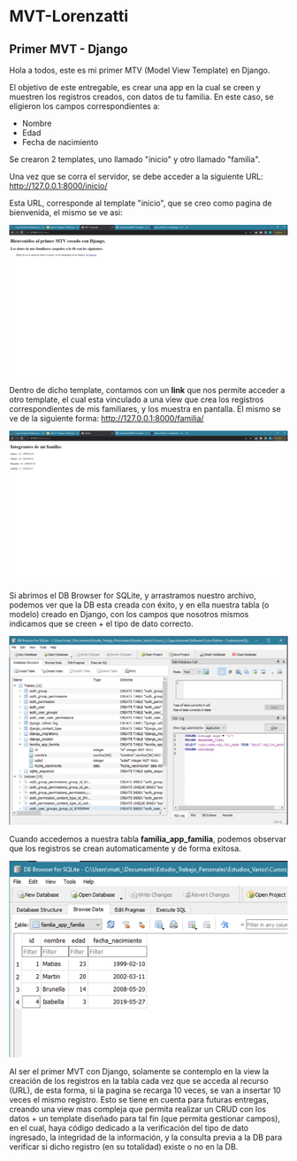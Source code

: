 # MVT-Lorenzatti

## Primer MVT - Django

Hola a todos, este es mi primer MTV (Model View Template) en Django.

El objetivo de este entregable, es crear una app en la cual se creen y muestren los registros creados, con datos de tu familia. En este caso, se eligieron los campos correspondientes a:

- Nombre
- Edad
- Fecha de nacimiento

Se crearon 2 templates, uno llamado "inicio" y otro llamado "familia".

Una vez que se corra el servidor, se debe acceder a la siguiente URL: http://127.0.0.1:8000/inicio/

Esta URL, corresponde al template "inicio", que se creo como pagina de bienvenida, el mismo se ve asi:

![img_inicio](img_read\1.png)

Dentro de dicho template, contamos con un **link** que nos permite acceder a otro template, el cual esta vinculado a una view que crea los registros correspondientes de mis familiares, y los muestra en pantalla. El mismo se ve de la siguiente forma: http://127.0.0.1:8000/familia/

![img_familia](img_read\2.png)

Si abrimos el DB Browser for SQLite, y arrastramos nuestro archivo, podemos ver que la DB esta creada con éxito, y en ella nuestra tabla (o modelo) creado en Django, con los campos que nosotros mismos indicamos que se creen + el tipo de dato correcto.

![img_db](img_read\3.png)

Cuando accedemos a nuestra tabla **familia_app_familia**, podemos observar que los registros se crean automaticamente y de forma exitosa.

![img_registros](img_read\4.png)

Al ser el primer MVT con Django, solamente se contemplo en la view la creación de los registros en la tabla cada vez que se acceda al recurso (URL), de esta forma, si la pagina se recarga 10 veces, se van a insertar 10 veces el mismo registro. Esto se tiene en cuenta para futuras entregas, creando una view mas compleja que permita realizar un CRUD con los datos + un template diseñado para tal fin (que permita gestionar campos), en el cual, haya código dedicado a la verificación del tipo de dato ingresado, la integridad de la información, y la consulta previa a la DB para verificar si dicho registro (en su totalidad) existe o no en la DB.
